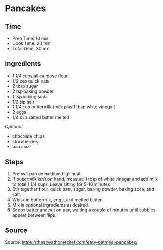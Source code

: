 # Pancakes

## Time

- Prep Time: 10 min
- Cook Time: 20 min
- Total Time: 30 min

## Ingredients

- 1 1/4 cups all-purpose flour
- 1/2 cup quick oats
- 2 tbsp sugar
- 2 tsp baking powder
- 1 tsp baking soda
- 1/2 tsp salt
- 1 1/4 cup buttermilk (milk plus 1 tbsp white vinegar)
- 2 eggs
- 1/4 cup salted butter melted

_Optional_

- chocolate chips
- strawberries
- bananas

## Steps

1. Preheat pan on medium high heat.
2. If buttermilk isn't on hand, measure 1 tbsp of white vinegar and add milk to total 1 1/4 cups. Leave sitting for 5-10 minutes.
3. Stir together flour, quick oats, sugar, baking powder, baking soda, and salt.
4. Whisk in buttermilk, eggs, and melted butter.
5. Mix in optional ingredients as desired.
6. Scoop batter and put on pan, waiting a couple of minutes until bubbles appear between flips.

## Source

Source: <https://thestayathomechef.com/easy-oatmeal-pancakes/>